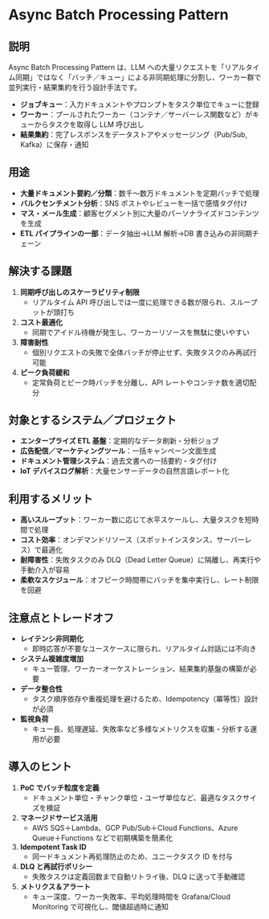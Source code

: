 # Async Batch Processing Pattern

## 説明  
Async Batch Processing Pattern は、LLM への大量リクエストを「リアルタイム同期」ではなく「バッチ／キュー」による非同期処理に分割し、ワーカー群で並列実行・結果集約を行う設計手法です。  
- **ジョブキュー**：入力ドキュメントやプロンプトをタスク単位でキューに登録  
- **ワーカー**：プールされたワーカー（コンテナ／サーバーレス関数など）がキューからタスクを取得し LLM 呼び出し  
- **結果集約**：完了レスポンスをデータストアやメッセージング（Pub/Sub, Kafka）に保存・通知  

## 用途  
- **大量ドキュメント要約／分類**：数千〜数万ドキュメントを定期バッチで処理  
- **バルクセンチメント分析**：SNS ポストやレビューを一括で感情タグ付け  
- **マス・メール生成**：顧客セグメント別に大量のパーソナライズドコンテンツを生成  
- **ETL パイプラインの一部**：データ抽出→LLM 解析→DB 書き込みの非同期チェーン  

## 解決する課題  
1. **同期呼び出しのスケーラビリティ制限**  
   - リアルタイム API 呼び出しでは一度に処理できる数が限られ、スループットが頭打ち  
2. **コスト最適化**  
   - 同期でアイドル待機が発生し、ワーカーリソースを無駄に使いやすい  
3. **障害耐性**  
   - 個別リクエストの失敗で全体バッチが停止せず、失敗タスクのみ再試行可能  
4. **ピーク負荷緩和**  
   - 定常負荷とピーク時バッチを分離し、API レートやコンテナ数を適切配分  

## 対象とするシステム／プロジェクト  
- **エンタープライズ ETL 基盤**：定期的なデータ刷新・分析ジョブ  
- **広告配信／マーケティングツール**：一括キャンペーン文面生成  
- **ドキュメント管理システム**：過去文書への一括要約・タグ付け  
- **IoT デバイスログ解析**：大量センサーデータの自然言語レポート化  

## 利用するメリット  
- **高いスループット**：ワーカー数に応じて水平スケールし、大量タスクを短時間で処理  
- **コスト効率**：オンデマンドリソース（スポットインスタンス、サーバーレス）で最適化  
- **耐障害性**：失敗タスクのみ DLQ（Dead Letter Queue）に隔離し、再実行や手動介入が容易  
- **柔軟なスケジュール**：オフピーク時間帯にバッチを集中実行し、レート制限を回避  

## 注意点とトレードオフ  
- **レイテンシ非同期化**  
  - 即時応答が不要なユースケースに限られ、リアルタイム対話には不向き  
- **システム複雑度増加**  
  - キュー管理、ワーカーオーケストレーション、結果集約基盤の構築が必要  
- **データ整合性**  
  - タスク順序依存や重複処理を避けるため、Idempotency（冪等性）設計が必須  
- **監視負荷**  
  - キュー長、処理遅延、失敗率など多様なメトリクスを収集・分析する運用が必要  

## 導入のヒント  
1. **PoC でバッチ粒度を定義**  
   - ドキュメント単位・チャンク単位・ユーザ単位など、最適なタスクサイズを検証  
2. **マネージドサービス活用**  
   - AWS SQS＋Lambda、GCP Pub/Sub＋Cloud Functions、Azure Queue＋Functions などで初期構築を簡素化  
3. **Idempotent Task ID**  
   - 同一ドキュメント再処理防止のため、ユニークタスク ID を付与  
4. **DLQ と再試行ポリシー**  
   - 失敗タスクは定義回数まで自動リトライ後、DLQ に送って手動確認  
5. **メトリクス＆アラート**  
   - キュー深度、ワーカー失敗率、平均処理時間を Grafana/Cloud Monitoring で可視化し、閾値超過時に通知  
